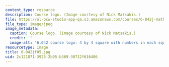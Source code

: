 ```yaml
---
content_type: resource
description: Course logo. (Image courtesy of Nick Matsakis.)
file: https://ol-ocw-studio-app-qa.s3.amazonaws.com/courses/6-042j-mathematics-for-computer-science-fall-2005/2c12187139252b95b36930712f616406_6-042jf05.jpg
file_type: image/jpeg
image_metadata:
  caption: Course logo. (Image courtesy of Nick Matsakis.)
  credit: ''
  image-alt: '6.042 course logo: 4 by 4 square with numbers in each square.'
resourcetype: Image
title: 6-042jf05.jpg
uid: 2c121871-3925-2b95-b369-30712f616406
---
```

